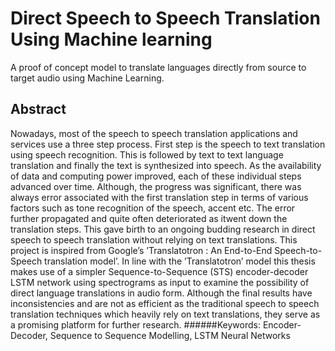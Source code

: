 # Direct Speech to Speech Translation Using Machine learning
A proof of concept model to translate languages directly from source to target audio using Machine Learning. 

## Abstract
Nowadays, most of the speech to speech translation applications and services
use a three step process. First step is the speech to text translation using speech
recognition. This is followed by text to text language translation and finally the text
is synthesized into speech. As the availability of data and computing power improved,
each of these individual steps advanced over time. Although, the progress
was significant, there was always error associated with the first translation step in
terms of various factors such as tone recognition of the speech, accent etc. The error
further propagated and quite often deteriorated as itwent down the translation steps.
This gave birth to an ongoing budding research in direct speech to speech translation
without relying on text translations. This project is inspired from Google’s
’Translatotron : An End-to-End Speech-to-Speech translation model’. In line with
the ’Translatotron’ model this thesis makes use of a simpler Sequence-to-Sequence
(STS) encoder-decoder LSTM network using spectrograms as input to examine the
possibility of direct language translations in audio form. Although the final results
have inconsistencies and are not as efficient as the traditional speech to speech translation
techniques which heavily rely on text translations, they serve as a promising
platform for further research.
######Keywords: Encoder-Decoder, Sequence to Sequence Modelling, LSTM Neural
Networks
